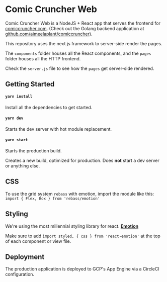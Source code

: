 # Comic Cruncher Web

Comic Cruncher Web is a NodeJS + React app that serves the frontend for [comiccruncher.com](https://comiccruncher.com). (Check out the Golang backend application at [github.com/aimeelaplant/comiccruncher](https://github.com/aimeelaplant/comiccruncher)).

This repository uses the next.js framework to server-side render the pages.

The `components` folder houses all the React components, and the `pages` folder houses all the HTTP frontend.

Check the `server.js` file to see how the `pages` get server-side rendered.

## Getting Started

#### `yarn install`

Install all the dependencies to get started.

#### `yarn dev`

Starts the dev server with hot module replacement.

#### `yarn start`
Starts the production build.

Creates a new build, optimized for production. Does **not** start a dev server or anything else.

## CSS

To use the grid system `rebass` with emotion, import the module like this: `import { Flex, Box } from 'rebass/emotion'`

## Styling
We're using the most millennial styling library for react.
**[Emotion](https://emotion.sh/)**

Make sure to add `import styled, { css } from 'react-emotion'` at the top of each component or view file.

## Deployment

The production application is deployed to GCP's App Engine via a CircleCI configuration. 
